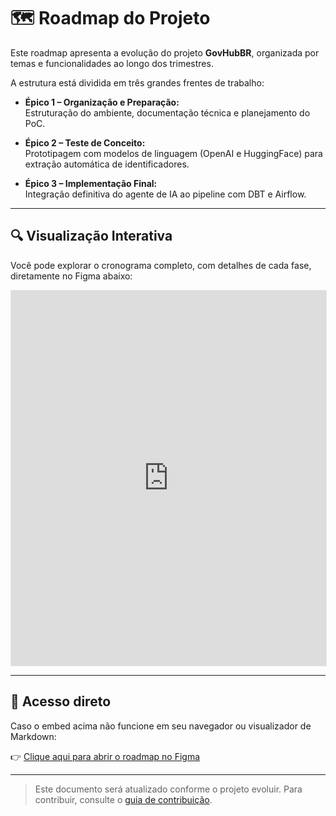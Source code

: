 # 🗺️ Roadmap do Projeto

Este roadmap apresenta a evolução do projeto **GovHubBR**, organizada por temas e funcionalidades ao longo dos trimestres.

A estrutura está dividida em três grandes frentes de trabalho:

- **Épico 1 – Organização e Preparação:**  
  Estruturação do ambiente, documentação técnica e planejamento do PoC.

- **Épico 2 – Teste de Conceito:**  
  Prototipagem com modelos de linguagem (OpenAI e HuggingFace) para extração automática de identificadores.

- **Épico 3 – Implementação Final:**  
  Integração definitiva do agente de IA ao pipeline com DBT e Airflow.

---

## 🔍 Visualização Interativa

Você pode explorar o cronograma completo, com detalhes de cada fase, diretamente no Figma abaixo:

<iframe style="border: 1px solid rgba(0, 0, 0, 0.1);" width="100%" height="600" src="https://embed.figma.com/board/b4dcJqVB5cwZ1ofElyVatJ/Product-roadmap-timeline--Community-?node-id=0-1&embed-host=share" allowfullscreen></iframe>

---

## 🔗 Acesso direto

Caso o embed acima não funcione em seu navegador ou visualizador de Markdown:

👉 [Clique aqui para abrir o roadmap no Figma](https://www.figma.com/board/b4dcJqVB5cwZ1ofElyVatJ/Product-roadmap-timeline--Community-?node-id=0-1&embed-host=share)

---

> Este documento será atualizado conforme o projeto evoluir. Para contribuir, consulte o [guia de contribuição](contributing/guia-contribuicao.md).
